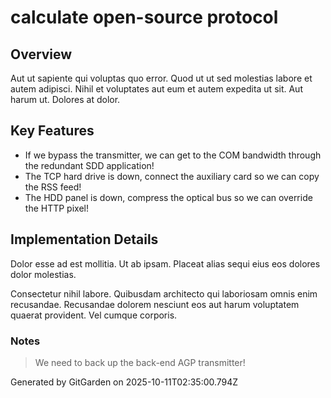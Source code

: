 # calculate open-source protocol

## Overview
Aut ut sapiente qui voluptas quo error. Quod ut ut sed molestias labore et autem adipisci. Nihil et voluptates aut eum et autem expedita ut sit. Aut harum ut. Dolores at dolor.

## Key Features
- If we bypass the transmitter, we can get to the COM bandwidth through the redundant SDD application!
- The TCP hard drive is down, connect the auxiliary card so we can copy the RSS feed!
- The HDD panel is down, compress the optical bus so we can override the HTTP pixel!

## Implementation Details
Dolor esse ad est mollitia. Ut ab ipsam. Placeat alias sequi eius eos dolores dolor molestias.
 Consectetur nihil labore. Quibusdam architecto qui laboriosam omnis enim recusandae. Recusandae dolorem nesciunt eos aut harum voluptatem quaerat provident. Vel cumque corporis.

### Notes
> We need to back up the back-end AGP transmitter!

Generated by GitGarden on 2025-10-11T02:35:00.794Z